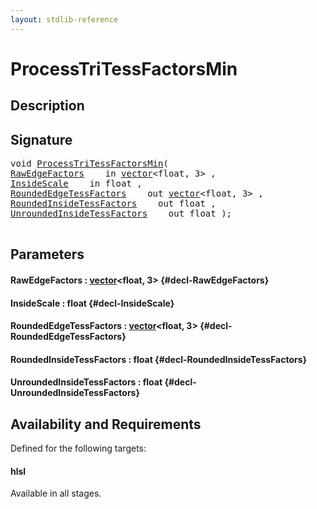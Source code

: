 ```yaml
---
layout: stdlib-reference
---
```


# ProcessTriTessFactorsMin

## Description





## Signature 

<pre>
void <a href="/stdlib-reference/global-decls/ProcessTriTessFactorsMin">ProcessTriTessFactorsMin</a>(
<a href="/stdlib-reference/global-decls/ProcessTriTessFactorsMin#decl-RawEdgeFactors" class="code_param">RawEdgeFactors</a>    in <a href="/stdlib-reference/types/vector/index">vector</a>&lt;float, 3&gt; ,
<a href="/stdlib-reference/global-decls/ProcessTriTessFactorsMin#decl-InsideScale" class="code_param">InsideScale</a>    in float ,
<a href="/stdlib-reference/global-decls/ProcessTriTessFactorsMin#decl-RoundedEdgeTessFactors" class="code_param">RoundedEdgeTessFactors</a>    out <a href="/stdlib-reference/types/vector/index">vector</a>&lt;float, 3&gt; ,
<a href="/stdlib-reference/global-decls/ProcessTriTessFactorsMin#decl-RoundedInsideTessFactors" class="code_param">RoundedInsideTessFactors</a>    out float ,
<a href="/stdlib-reference/global-decls/ProcessTriTessFactorsMin#decl-UnroundedInsideTessFactors" class="code_param">UnroundedInsideTessFactors</a>    out float );

</pre>

## Parameters

#### RawEdgeFactors  : [vector](/stdlib-reference/types/vector/index)\<float, 3\> {#decl-RawEdgeFactors}
#### InsideScale  : float {#decl-InsideScale}
#### RoundedEdgeTessFactors  : [vector](/stdlib-reference/types/vector/index)\<float, 3\> {#decl-RoundedEdgeTessFactors}
#### RoundedInsideTessFactors  : float {#decl-RoundedInsideTessFactors}
#### UnroundedInsideTessFactors  : float {#decl-UnroundedInsideTessFactors}

## Availability and Requirements

Defined for the following targets:

#### hlsl
Available in all stages.



